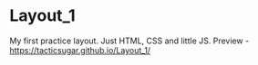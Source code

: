 # Layout_1
My first practice layout. Just HTML, CSS and little JS.
Preview - https://tacticsugar.github.io/Layout_1/
